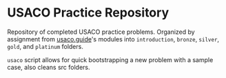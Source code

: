 # USACO Practice Repository

Repository of completed USACO practice problems. Organized by assignment from [usaco.guide](usaco.guide)'s modules into `introduction`, `bronze`, `silver`, `gold`, and `platinum` folders.

`usaco` script allows for quick bootstrapping a new problem with a sample case, also cleans src folders.